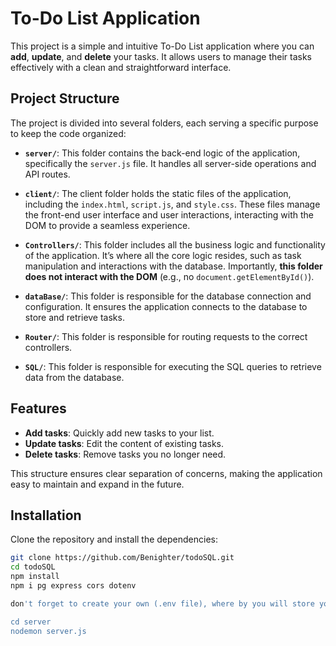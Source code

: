 # To-Do List Application

This project is a simple and intuitive To-Do List application where you can **add**, **update**, and **delete** your tasks. It allows users to manage their tasks effectively with a clean and straightforward interface.

## Project Structure

The project is divided into several folders, each serving a specific purpose to keep the code organized:

- **`server/`**: This folder contains the back-end logic of the application, specifically the `server.js` file. It handles all server-side operations and API routes.
  
- **`client/`**: The client folder holds the static files of the application, including the `index.html`, `script.js`, and `style.css`. These files manage the front-end user interface and user interactions, interacting with the DOM to provide a seamless experience.

- **`Controllers/`**: This folder includes all the business logic and functionality of the application. It’s where all the core logic resides, such as task manipulation and interactions with the database. Importantly, **this folder does not interact with the DOM** (e.g., no `document.getElementById()`).

- **`dataBase/`**: This folder is responsible for the database connection and configuration. It ensures the application connects to the database to store and retrieve tasks.

- **`Router/`**: This folder is responsible for routing requests to the correct controllers.

- **`SQL/`**: This folder is responsible for executing the SQL queries to retrieve data from the database.

## Features

- **Add tasks**: Quickly add new tasks to your list.
- **Update tasks**: Edit the content of existing tasks.
- **Delete tasks**: Remove tasks you no longer need.

This structure ensures clear separation of concerns, making the application easy to maintain and expand in the future.

## Installation

Clone the repository and install the dependencies:

```bash
git clone https://github.com/Benighter/todoSQL.git
cd todoSQL
npm install
npm i pg express cors dotenv

don't forget to create your own (.env file), where by you will store your database (Postgrest) configure  like your_username, host_name, database_name, postgress_password,  port 

cd server
nodemon server.js
